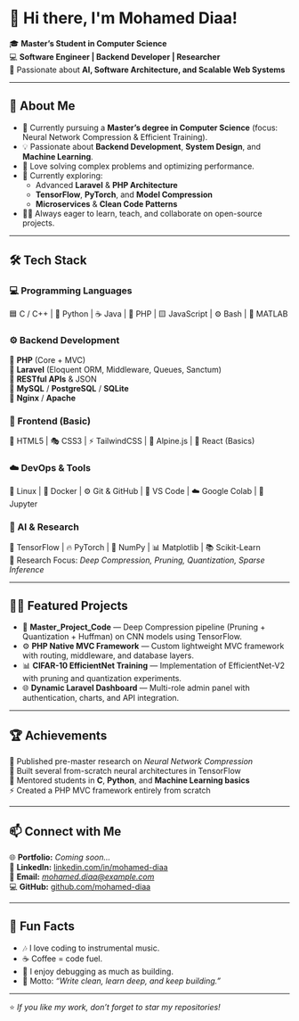 # 👋 Hi there, I'm Mohamed Diaa!  

🎓 **Master’s Student in Computer Science**  
💻 **Software Engineer | Backend Developer | Researcher**  
🚀 Passionate about **AI, Software Architecture, and Scalable Web Systems**  

---

## 🧠 About Me  

- 🔭 Currently pursuing a **Master’s degree in Computer Science** (focus: Neural Network Compression & Efficient Training).  
- 💡 Passionate about **Backend Development**, **System Design**, and **Machine Learning**.  
- 🧩 Love solving complex problems and optimizing performance.  
- 🌱 Currently exploring:  
  - Advanced **Laravel** & **PHP Architecture**  
  - **TensorFlow**, **PyTorch**, and **Model Compression**  
  - **Microservices** & **Clean Code Patterns**  
- 🧑‍🏫 Always eager to learn, teach, and collaborate on open-source projects.  

---

## 🛠️ Tech Stack  

### 💻 Programming Languages  
🟦 C / C++ | 🐍 Python | ☕ Java | 🐘 PHP | 🟨 JavaScript | ⚙️ Bash | 🧮 MATLAB  

### ⚙️ Backend Development  
🔹 **PHP** (Core + MVC)  
🔹 **Laravel** (Eloquent ORM, Middleware, Queues, Sanctum)  
🔹 **RESTful APIs** & JSON  
🔹 **MySQL** / **PostgreSQL** / **SQLite**  
🔹 **Nginx** / **Apache**  

### 🧱 Frontend (Basic)  
🎨 HTML5 | 🎭 CSS3 | ⚡ TailwindCSS | 🧩 Alpine.js | 🧠 React (Basics)

### ☁️ DevOps & Tools  
🐧 Linux | 🐳 Docker | ⚙️ Git & GitHub | 🧰 VS Code | ☁️ Google Colab | 🧠 Jupyter  

### 🧬 AI & Research  
🧠 TensorFlow | 🔥 PyTorch | 🧮 NumPy | 📊 Matplotlib | 📚 Scikit-Learn  
📖 Research Focus: *Deep Compression, Pruning, Quantization, Sparse Inference*

---

## 🧑‍💻 Featured Projects  

- 🧠 **Master_Project_Code** — Deep Compression pipeline (Pruning + Quantization + Huffman) on CNN models using TensorFlow.  
- ⚙️ **PHP Native MVC Framework** — Custom lightweight MVC framework with routing, middleware, and database layers.  
- 📊 **CIFAR-10 EfficientNet Training** — Implementation of EfficientNet-V2 with pruning and quantization experiments.  
- 🌐 **Dynamic Laravel Dashboard** — Multi-role admin panel with authentication, charts, and API integration.  

---

## 🏆 Achievements  

🏅 Published pre-master research on *Neural Network Compression*  
🧩 Built several from-scratch neural architectures in TensorFlow  
💬 Mentored students in **C**, **Python**, and **Machine Learning basics**  
⚡ Created a PHP MVC framework entirely from scratch  

---

## 📫 Connect with Me  

🌐 **Portfolio:** *Coming soon...*  
💼 **LinkedIn:** [linkedin.com/in/mohamed-diaa](https://linkedin.com/in/mohamed-diaa)  
📧 **Email:** *mohamed.diaa@example.com*  
💻 **GitHub:** [github.com/mohamed-diaa](https://github.com/mohamed-diaa)  

---

## 💬 Fun Facts  

- 🎶 I love coding to instrumental music.  
- ☕ Coffee = code fuel.  
- 🧩 I enjoy debugging as much as building.  
- 💬 Motto: *“Write clean, learn deep, and keep building.”*

---

⭐️ *If you like my work, don’t forget to star my repositories!*  
